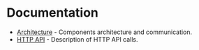 Documentation
==================

  * [Architecture](Architecture.md) - Components architecture and communication.
  * [HTTP API](API.md) - Description of HTTP API calls.



